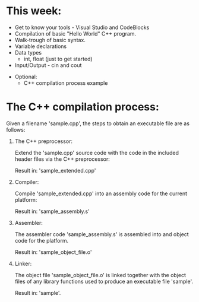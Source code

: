 # This week:
  - Get to know your tools - Visual Studio and CodeBlocks
  - Compilation of basic "Hello World" C++ program.
  - Walk-trough of basic syntax.
  - Variable declarations
  - Data types
    - int, float (just to get started)
  - Input/Output - cin and cout

  + Optional:
    - C++ compilation process example
    
# The C++ compilation process:

Given a filename 'sample.cpp', the steps to obtain an executable file are as follows:

1. The C++ preprocessor:

   Extend the 'sample.cpp' source code with the code
   in the included header files via the C++ preprocessor:

   Result in: 'sample_extended.cpp'

2. Compiler:

   Compile 'sample_extended.cpp'
   into an assembly code for the current platform:

   Result in: 'sample_assembly.s'


3. Assembler:

   The assembler code 'sample_assembly.s' is assembled into
   and object code for the platform.

   Result in: 'sample_object_file.o'

4. Linker:

   The object file 'sample_object_file.o' is linked together
   with the object files of any library functions used to
   produce an executable file 'sample'.

   Result in: 'sample'.


